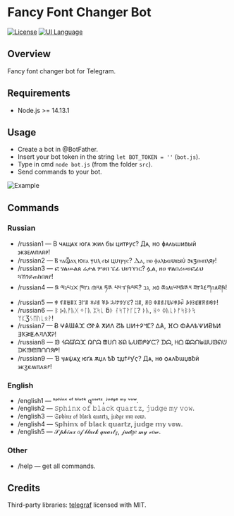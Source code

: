 ﻿# Fancy Font Changer Bot
 
[![License](https://img.shields.io/badge/License-GPL_3.0-green.svg)]([https://shields.io/](https://github.com/lebedeva-svetlana/NameGeneratorLib/blob/main/LICENSE.md)) [![UI Language](https://img.shields.io/badge/UI_Language-RU-yellow.svg)]([https://shields.io/])

## Overview

Fancy font changer bot for Telegram.

## Requirements

- Node.js >= 14.13.1

## Usage
  
- Create a bot in @BotFather.
- Insert your bot token in the string `let BOT_TOKEN = ''` (`bot.js`).
- Type in cmd `node bot.js` (from the folder `src`).
- Send commands to your bot.

![Example](https://github.com/user-attachments/assets/2ebfa31a-afbd-4602-afbb-5dd8562b6112)

## Commands

### Russian

- /russian1 — В чᴀщᴀх юᴦᴀ жиᴧ бы циᴛᴩуᴄ? Дᴀ, нᴏ ɸᴀᴧьɯиʙый ϶ᴋɜᴇʍᴨᴧяᴩ!
- /russian2 — Ⲃ ⳡⲁⳃⲁⲭ юⲅⲁ ⲯυⲗ ⳝы цυⲧⲣⲩⲥ? Ⲇⲁ, ⲏⲟ ⲫⲁⲗьⲱυⲃыύ эⲕⳅⲉⲙⲡⲗяⲣ!
- /russian3 — ፎ ሃልሡልጰ ሬታል ሦሀበ ፔፊ ህሀፐየነር? ሏል, ዘዐ ዋልበሪሠሀፎፊህ ጓኸንይጠከበጸየ!
- /russian4 — ཋ ལℷཔℷ྾ ཁ۲ℷ ᜈ༥۸ ཏ༁ པ༥ᜎཥལང? ℶℷ, ℵ٥ ཆℷ۸เཡ༥ཋ༁༥ ཟ۴༣٤ཀก۸ཐཥ!
- /russian5 — ꃃ ꃏꁲꁁꁲꉧ ꎆ꒕ꁲ ꁘꈤꀊ ꃥꎪ ꈥꈤꉢꉣꌦꊐ? ꅓꁲ, ꍬꏿ ꂈꁲꀊꋍꅐꈤꃃꎪꈣ ꎪꂪ꒱ꂅꂵꊮꀊꂼꉣ!
- /russian6 — ᛒ Ⰽᚣᚡᚣᚷ ᛜᛚᚣ ᛯᛋᚳ ƃᚦ ᛮᛋᛠᚹᚴᛈ? ᚦᚣ, ᚺᛜ ᛰᚣᚳᚦᚠᛋᛒᚦᛪ ᛘᛕƷᛊᛖᚢᚳᛟᚹ!
- /russian7 — Ƀ ⵖѦƜѦⵋ ⵚⵤѦ ⵅⵍⴷ ⵒѣ ⵡⵍⵜᎮᖿⵎ? ⵠѦ, ⴼⵔ ⵀѦⴷѣᗐⵍɃѣⵍ ⴺҞᕒⵟᗑगⴷⴳᎮ!
- /russian8 — ᙖ ᔦᗣᘺᗣⵋ ᕡᒋᗣ ᙧᑌᙁ ᘜᕠ ᘈᑌᙢᖘᎽᙅ? ᗪᗣ, ᕼᗝ ᙨᗣᙁᖚᗯᑌᙖᕠᕫ ᑓᏦᙐᙓᗰᑎᙁᖆᖘ!
- /russian9 — Ɓ ӌѧѱѧχ ѥґѧ ѫџʌ ѣƀ ҵџϯⱀƴҁ? Дѧ, ʜѳ ѻѧʌƀɯџʙƀӣ ϶κӡєʍπʌᴙⱀ!

### English

- /english1 — ˢᵖʰⁱⁿˣ ᵒᶠ ᵇˡᵃᶜᵏ qᵘᵃʳᵗᶻ, ʲᵘᵈᵍᵉ ᵐʸ ᵛᵒʷ.
- /english2 — 𝚂𝚙𝚑𝚒𝚗𝚡 𝚘𝚏 𝚋𝚕𝚊𝚌𝚔 𝚚𝚞𝚊𝚛𝚝𝚣, 𝚓𝚞𝚍𝚐𝚎 𝚖𝚢 𝚟𝚘𝚠.
- /english3 — 𝔖𝔭𝔥𝔦𝔫𝔵 𝔬𝔣 𝔟𝔩𝔞𝔠𝔨 𝔮𝔲𝔞𝔯𝔱𝔷, 𝔧𝔲𝔡𝔤𝔢 𝔪𝔶 𝔳𝔬𝔴.
- /english4 — 𝕊𝕡𝕙𝕚𝕟𝕩 𝕠𝕗 𝕓𝕝𝕒𝕔𝕜 𝕢𝕦𝕒𝕣𝕥𝕫, 𝕛𝕦𝕕𝕘𝕖 𝕞𝕪 𝕧𝕠𝕨.
- /english5 — 𝒮𝓅𝒽𝒾𝓃𝓍 𝑜𝒻 𝒷𝓁𝒶𝒸𝓀 𝓆𝓊𝒶𝓇𝓉𝓏, 𝒿𝓊𝒹𝑔𝑒 𝓂𝓎 𝓋𝑜𝓌.

### Other

- /help — get all commands.

## Credits

Third-party libraries: [telegraf](https://github.com/influxdata/telegraf) licensed with MIT.
